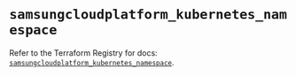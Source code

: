 # `samsungcloudplatform_kubernetes_namespace`

Refer to the Terraform Registry for docs: [`samsungcloudplatform_kubernetes_namespace`](https://registry.terraform.io/providers/samsungsdscloud/samsungcloudplatform/3.13.0/docs/resources/kubernetes_namespace).
